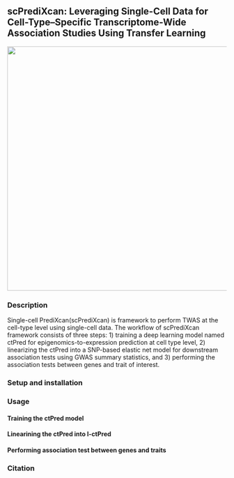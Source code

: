 ## scPrediXcan: Leveraging Single-Cell Data for Cell-Type–Specific Transcriptome-Wide Association Studies Using Transfer Learning
<p align="center">
  <img height="560" src="Figures/scPrediXcan_workflow.png">
</p>

### Description
Single-cell PrediXcan(scPrediXcan) is framework to perform TWAS at the cell-type level using single-cell data. The workflow of scPrediXcan framework consists of three steps: 1) training a deep learning model named ctPred for epigenomics-to-expression prediction at cell type level, 2) linearizing the ctPred into a SNP-based elastic net model for downstream association tests using GWAS summary statistics, and 3) performing the association tests between genes and trait of interest.

### Setup and installation

### Usage
#### Training the ctPred model
#### Linearining the ctPred into l-ctPred
#### Performing association test between genes and traits

### Citation